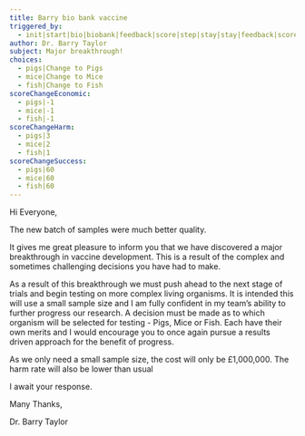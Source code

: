 ```yaml
---
title: Barry bio bank vaccine
triggered_by:
  - init|start|bio|biobank|feedback|score|step|stay|stay|feedback|score|step
author: Dr. Barry Taylor
subject: Major breakthrough!
choices:
  - pigs|Change to Pigs
  - mice|Change to Mice
  - fish|Change to Fish
scoreChangeEconomic:
  - pigs|-1
  - mice|-1
  - fish|-1
scoreChangeHarm:
  - pigs|3
  - mice|2
  - fish|1
scoreChangeSuccess:
  - pigs|60
  - mice|60
  - fish|60
---
```


Hi Everyone,

The new batch of samples were much better quality.

It gives me great pleasure to inform you that we have discovered a major breakthrough in vaccine development. This is a result of the complex and sometimes challenging decisions you have had to make.

As a result of this breakthrough we must push ahead to the next stage of trials and begin testing on more complex living organisms. It is intended this will use a small sample size and I am fully confident in my team’s ability to further progress our research. A decision must be made as to which organism will be selected for testing - Pigs, Mice or Fish. Each have their own merits and I would encourage you to once again pursue a results driven approach for the benefit of progress.

As we only need a small sample size, the cost will only be £1,000,000. The harm rate will also be lower than usual

I await your response.

Many Thanks,

Dr. Barry Taylor
